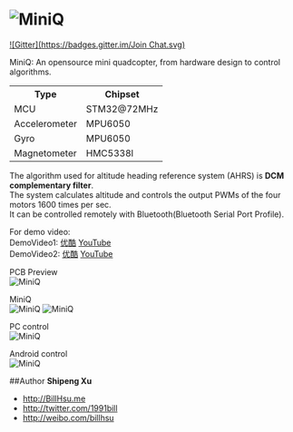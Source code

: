 ![MiniQ](https://github.com/billhsu/MiniQ/raw/master/doc/MiniQ_Logo.png)
=====

[![Gitter](https://badges.gitter.im/Join Chat.svg)](https://gitter.im/billhsu/MiniQ?utm_source=badge&utm_medium=badge&utm_campaign=pr-badge&utm_content=badge)

MiniQ: An opensource mini quadcopter, from hardware design to control algorithms.

<table>
  <tr>
    <th>Type</th><th>Chipset</th>
  </tr>
  <tr>
    <td>MCU</td><td>STM32@72MHz</td>
  </tr>
  <tr>
    <td>Accelerometer</td><td>MPU6050</td>
  </tr>
  <tr>
    <td>Gyro</td><td>MPU6050</td>
  </tr>
  <tr>
    <td>Magnetometer</td><td>HMC5338l</td>
  </tr>
</table>

The algorithm used for altitude heading reference system (AHRS) is **DCM complementary filter**.  
The system calculates altitude and controls the output PWMs of the four motors 1600 times per sec.  
It can be controlled remotely with Bluetooth(Bluetooth Serial Port Profile).

For demo video:  
DemoVideo1: [优酷](http://v.youku.com/v_show/id_XNTc0MTE5NjY0.html) [YouTube](http://www.youtube.com/watch?v=iOF2OyRmbeg)  
DemoVideo2: [优酷](http://v.youku.com/v_show/id_XNTczOTY4NDIw.html) [YouTube](http://www.youtube.com/watch?v=TcqmwWvhcKs)

PCB Preview  
![MiniQ](https://github.com/billhsu/MiniQ/raw/master/doc/MiniQ_PCB.PNG)

MiniQ  
![MiniQ](https://github.com/billhsu/MiniQ/raw/master/doc/MiniQ.jpg)
![MiniQ](https://github.com/billhsu/MiniQ/raw/master/doc/pcb.jpg)

PC control  
![MiniQ](https://github.com/billhsu/MiniQ/raw/master/doc/AHRS_Viewer.png)

Android control  
![MiniQ](https://github.com/billhsu/MiniQ/raw/master/doc/android.png)

##Author
**Shipeng Xu**

+ http://BillHsu.me
+ http://twitter.com/1991bill
+ http://weibo.com/billhsu

